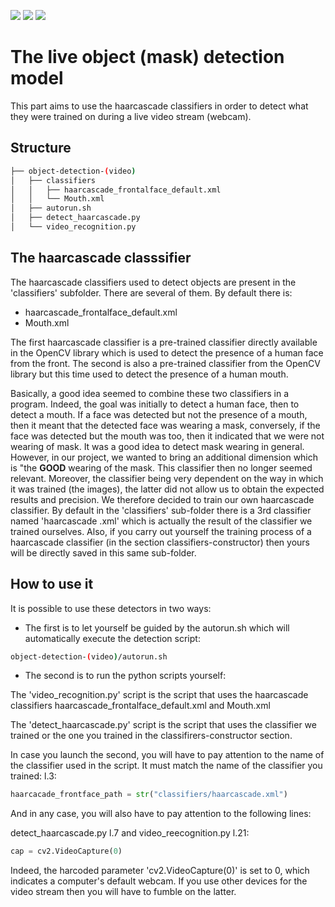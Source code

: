 [![](https://img.shields.io/badge/python-3.8.5-blue.svg?&logo=python&logoColor=yellow)](https://www.python.org/downloads/release/python-385/) [![](https://img.shields.io/badge/OpenCV-3.4.0-blue?&logo=opencv&logoColor=red)](https://docs.opencv.org/3.4.0/index.html) [![](https://img.shields.io/badge/Docker-20.10.14-blue?&logo=Docker&logoColor=blue)](https://hub.docker.com/repository/docker/l22chi/opencv-ubuntu)


# The live object (mask) detection model


This part aims to use the haarcascade classifiers in order to detect what they were trained on during a live video stream (webcam).

## Structure

```bash
├── object-detection-(video)
│   ├── classifiers
│   │   ├── haarcascade_frontalface_default.xml
│   │   └── Mouth.xml
│   ├── autorun.sh
│   ├── detect_haarcascade.py
│   └── video_recognition.py
```

## The haarcascade classsifier

The haarcascade classifiers used to detect objects are present in the 'classifiers' subfolder. There are several of them.
By default there is:
- haarcascade_frontalface_default.xml
- Mouth.xml

The first haarcascade classifier is a pre-trained classifier directly available in the OpenCV library which is used to detect the presence of a human face from the front.
The second is also a pre-trained classifier from the OpenCV library but this time used to detect the presence of a human mouth.

Basically, a good idea seemed to combine these two classifiers in a program. Indeed, the goal was initially to detect a human face, then to detect a mouth. If a face was detected but not the presence of a mouth, then it meant that the detected face was wearing a mask, conversely, if the face was detected but the mouth was too, then it indicated that we were not wearing of mask. It was a good idea to detect mask wearing in general.
However, in our project, we wanted to bring an additional dimension which is "the **GOOD** wearing of the mask. This classifier then no longer seemed relevant. Moreover, the classifier being very dependent on the way in which it was trained (the images), the latter did not allow us to obtain the expected results and precision. We therefore decided to train our own haarcascade classifier. By default in the 'classifiers' sub-folder there is a 3rd classifier named 'haarcascade .xml' which is actually the result of the classifier we trained ourselves.
Also, if you carry out yourself the training process of a haarcascade classifier (in the section classifiers-constructor) then yours will be directly saved in this same sub-folder.

## How to use it
It is possible to use these detectors in two ways:
- The first is to let yourself be guided by the autorun.sh which will automatically execute the detection script:

```bash
object-detection-(video)/autorun.sh
```
- The second is to run the python scripts yourself:

The 'video_recognition.py' script is the script that uses the haarcascade classifiers haarcascade_frontalface_default.xml and Mouth.xml

The 'detect_haarcascade.py' script is the script that uses the classifier we trained or the one you trained in the classifirers-constructor section.

In case you launch the second, you will have to pay attention to the name of the classifier used in the script. It must match the name of the classifier you trained: l.3:

```python
haarcacade_frontface_path = str("classifiers/haarcascade.xml")
```

And in any case, you will also have to pay attention to the following lines:

detect_haarcascade.py l.7 and video_reecognition.py l.21:

```python
cap = cv2.VideoCapture(0)
```
Indeed, the harcoded parameter 'cv2.VideoCapture(0)' is set to 0, which indicates a computer's default webcam. If you use other devices for the video stream then you will have to fumble on the latter.